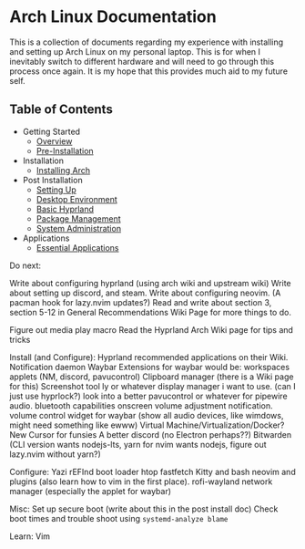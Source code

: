 # Arch Linux Documentation

This is a collection of documents regarding my experience with installing and setting up Arch Linux on my personal laptop. This is for when I inevitably switch to different hardware and will need to go through this process once again. It is my hope that this provides much aid to my future self.

## Table of Contents

- Getting Started
    - [Overview](01_Getting-Started/01_Overview.md)
    - [Pre-Installation](01_Getting-Started/02_Pre-Installation.md)
- Installation
    - [Installing Arch](02_Installation/01_Installing-Arch.md)
- Post Installation
    - [Setting Up](03_Post-Installation/01_Setting-Up.md)
    - [Desktop Environment](03_Post-Installation/02_Graphical-User-Interface.md)
    - [Basic Hyprland](03_Post-Installation/03_Basic-Hyprland.md)
    - [Package Management](03_Post-Installation/04_Package-Management.md)
    - [System Administration](03_Post-Installation/05_System-Administration.md)
- Applications
    - [Essential Applications](04_Applications/01_Essential-Applications.md)



Do next:

Write about configuring hyprland (using arch wiki and upstream wiki)
Write about setting up discord, and steam.
Write about configuring neovim. (A pacman hook for lazy.nvim updates?)
Read and write about section 3, section 5-12 in General Recommendations Wiki Page for more things to do.

Figure out media play macro
Read the Hyprland Arch Wiki page for tips and tricks

Install (and Configure):
Hyprland recommended applications on their Wiki.
Notification daemon
Waybar
    Extensions for waybar would be:
    workspaces
    applets (NM, discord, pavucontrol)
Clipboard manager (there is a Wiki page for this)
Screenshot tool
ly or whatever display manager i want to use. (can I just use hyprlock?)
look into a better pavucontrol or whatever for pipewire audio.
bluetooth capabilities
onscreen volume adjustment notification.
volume control widget for waybar (show all audio devices, like wimdows, might need something like ewww)
Virtual Machine/Virtualization/Docker?
New Cursor for funsies
A better discord (no Electron perhaps??)
Bitwarden (CLI version wants nodejs-lts, yarn for nvim wants nodejs, figure out lazy.nvim without yarn?)

Configure:
Yazi
rEFInd boot loader
htop
fastfetch
Kitty and bash
neovim and plugins (also learn how to vim in the first place).
rofi-wayland
network manager (especially the applet for waybar)

Misc:
Set up secure boot (write about this in the post install doc)
Check boot times and trouble shoot using `systemd-analyze blame`


Learn:
Vim

